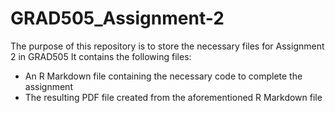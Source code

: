 # GRAD505_Assignment-2
The purpose of this repository is to store the necessary files for Assignment 2 in GRAD505
It contains the following files:
- An R Markdown file containing the necessary code to complete the assignment
- The resulting PDF file created from the aforementioned R Markdown file
